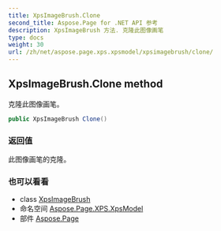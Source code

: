 ```yaml
---
title: XpsImageBrush.Clone
second_title: Aspose.Page for .NET API 参考
description: XpsImageBrush 方法. 克隆此图像画笔
type: docs
weight: 30
url: /zh/net/aspose.page.xps.xpsmodel/xpsimagebrush/clone/
---
```

## XpsImageBrush.Clone method

克隆此图像画笔。

```csharp
public XpsImageBrush Clone()
```

### 返回值

此图像画笔的克隆。

### 也可以看看

* class [XpsImageBrush](../)
* 命名空间 [Aspose.Page.XPS.XpsModel](../../xpsimagebrush/)
* 部件 [Aspose.Page](../../../)


